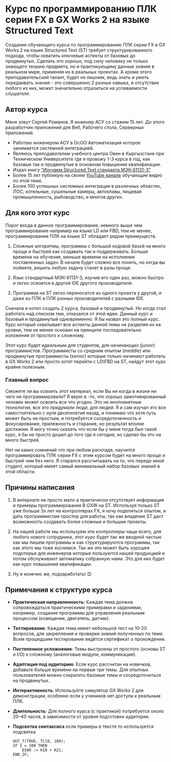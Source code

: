 # Курс по программированию ПЛК серии FX в GX Works 2 на языке Structured Text

Создание обучающего курса по программированию ПЛК серии FX в GX Works 2 на языке Structured Text (ST) требует структурированного подхода, чтобы охватить ключевые аспекты от базовых до продвинутых. Сделать это хорошо, под силу человеку не только знающего теорию предмета, но и практикующему данные знания в реальном мире, применяя их в реальных проектах. А кроме этого преподавательский талант, будет не лишним, ведь знать и уметь передаивать знания - это совершенно 2 разных навыка, и отсутствие любого из них, может значительно отразиться на успеваемости слушателя.

## Автор курса

Меня зовут Сергей Романов. Я инженер АСУ со стажем 15 лет. До этого разработчик приложений для Веб, Рабочего стола, Серверных приложений.

- Работаю инженером АСУ в ОсОО Автоматизация которое занимается системной интеграцией.
- Являюсь преподавателем учебного центра Овен в Кыргызстане при Техническом Университете где я провожу 1-3 курса в год, как базовые так и продвинутые в основном повышение квалификации.
- Издал книгу ["Изучаем Structured Text стандарта МЭК-61131-3"](https://plati.market/itm/structured-text-iec-61131-3/2877910)
- Более 15 лет публикую на своем [YouTube канале](https://www.youtube.com/@serhioromano) обучающие видео по этой теме.
- Более 100 успешных системных интеграция в различных областях, ЛОС, котельные, сушильные камеры, автоклавы, пищевая промышленность, рыбоводство, и многое других.

## Для кого этот курс

Порог входа в данное программирование, немного выше чем программирование например на языке LD или FBD, тем не менее, программирование ПЛК на языке ST обладает рядом преимуществ.

1. Сложные алгоритмы, программы с большой кодовой базой на много проще и быстрей как создавать так и поддерживать. Больше времени на обучение, меньше времени на исполнение поставленных задач. В начале будет сложно все понять, но когда вы поймете, решить любую задачу станет в разы проще.

2. Язык стандартный МЭК-61131-3, изучив его один раз, можно быстро и легко освоится в другой IDE другого производителя.

3. Программа на ST легко переносится из одного проекта у другой, и даже из ПЛК в ПЛК разных производителей с разными IDE.

Сначала я хотел создать 2 курса, базовый и продвинутый. Но когда стал работать над списком тем, отказался от этой идеи. Данный курс и базовый и продвинутый одновременно. Я бы назвал это полный курс. Курс который охватывает все аспекты данной темы не разделяя их на уровни, тем не менее основан на принципе последовательно изложения от простого к сложному.

Этот курс будет идеальным для студентов, для начинающих (junior) программистов.  Программисты со средним опытом (meddle) или продвинутые программисты (senior) которые только начинают работать в GX Works 2 или просто хотят перейти с LD\FBD на ST, найдут этот курс крайне полезным.

### Главный вопрос

Сможете ли вы освоить этот материал, если Вы ни когда в жизни ни чего не программировали? Я верю в -то, что хорошо замотивированный человек может освоить все что угодно. Это не инопланетные технологии, все это придумали люди, для людей. Я и сам изучал это все самостоятельно с нуля десятилетия назад, и понимаю что хотя путь может быть не простым, и потребуется сосредоточенность и фокусирование, прилежность и старание, но результат вполне достижим. Я могу точно сказать что если бы у меня тогда был такой курс, я бы не просто дошел до того где я сегодня, но сделал бы это на много быстрей.

Нет ни каких сомнений что при любом раскладе, научится программировать ПЛК серии FX с этим курсом будет на много проще и быстрей чем без него. Я старался рассчитывать на то, что передо мной студент, который имеет самый минимальный набор базовых знаний в этой области.

## Причины написания

1. В интернате не просто мало а практически отсутствует информация и примеры программирования В GXW на ST. Используя только ST уже больше 3х лет на контроллерах FX, я хочу поделиться опытом, и дать программистам простор для работы, так как владение ST даст возможность создавать более сложные и большие проекты.

2. На нашей работе мы используем эти контроллеры чаще всего, для любого нового сотрудника, этот курс будет так же вводной частью как мы пишем программы и как структурируются программы, так как этого мы тоже коснемся. Так же это может быть хорошее подспорье для инженеров которые пользуются нашей продукцией и потом обслуживают автоматику собранную нами. Это для них будет как курс повышения квалификации.

3. Ну и конечно же, подзаработать! 😊

## Примечания к структуре курса

- **Практическая направленность**: Каждая тема должна сопровождаться практическими примерами и заданиями, например, создание программы для управления реальным процессом (освещение, двигатель, датчик).
- **Тестирование**: Каждая тема имеет небольшой тест на 10-20 вопросов, для закрепления и проверки знаний полученных по теме. Всем прошедшим тестирование ведётся сертификат о прохождении.
- **Постепенное усложнение**: Темы выстроены от простого (основы ST и I/O) к сложному (аналоговые модули, коммуникации).
- **Адаптация под аудиторию**: Если курс рассчитан на новичков, добавьте больше времени на первые три темы. Для опытных пользователей можно сократить базовые темы и сосредоточиться на продвинутых.
- **Интерактивность**: Используйте симулятор GX Works 2 для демонстрации, особенно если у учеников нет доступа к реальным ПЛК.
- **Длительность**: Для полного курса (с практикой) потребуется около 20–40 часов, в зависимости от уровня подготовки аудитории.
- **Подсветка синтаксиса** если примеры в тексте то используется подсветка
  
    ```iecst
    OUT_T(TRUE, TC10, 100);
    IF I = 100 THEN
        D100 := K10 + K21;
    END_IF;
    ```
